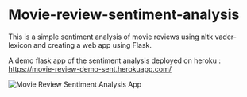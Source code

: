 # Movie-review-sentiment-analysis

This is a simple sentiment analysis of movie reviews using nltk vader-lexicon and creating a web app using Flask.


A demo flask app of the sentiment analysis deployed on heroku :
https://movie-review-demo-sent.herokuapp.com/

![Movie Review Sentiment Analysis App](https://github.com/abyanjan/movie-review-sentiment-analysis/blob/master/img.png)
